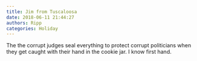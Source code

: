 ```yaml
---
title: Jim from Tuscaloosa
date: 2018-06-11 21:44:27
authors: Ripp
categories: Holiday
---
```


 The the corrupt judges seal everything to protect corrupt politicians when they get caught with their hand in the cookie jar.  I know first hand.